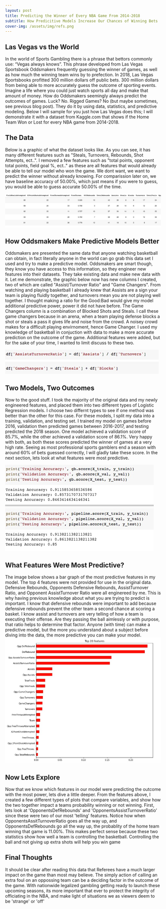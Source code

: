 ```yaml
---
layout: post
title: Predicting the Winner of Every NBA Game From 2014-2018
subtitle: How Predicitive Models Increase Our Chances of Winning Bets
cover-img: /assets/img/refs.png
---
```



## Las Vegas vs the World

  In the world of Sports Gambling there is a phrase that bettors commonly use: “Vegas always knows”. This phrase developed from Las Vegas Sportsbook Oddsmakers frequently guessing the winner of games, as well as how much the winning team wins by to prefection. In 2018, Las Vegas Sportsbooks profitted 300 million dollars off public bets. 300 million dollars from being able to more accurately guess the outcome of sporting events. Imagine a life where you could just watch sports all day and make that amount of money. How do Oddsmakers seemingly always predict the outcomes of games. Luck? No. Rigged Games? No (but maybe sometimes, see previous blog post). They do it by using data, statistics, and predictive modeling. Below I will sample for you just how Las Vegas does this; I will demonstrate it with a dataset from Kaggle.com that shows if the Home Team Won or Lost for every NBA game from 2014-2018.

## The Data
Below is a graphic of what the dataset looks like. As you can see, it has many different features such as "Steals, Turnovers, Rebounds, Shot Attempts, ect..". I removed a few features such as "total points, opponent total points, field goal %, ect.." as these are all features that would already be able to tell our model who won the game. We dont want, we want to predict the winner without already knowing. For comparission later on, we have baseline accuracy of 50.00%, which just means if you were to guess, you would be able to guess accurate 50.00% of the time.

![data](https://raw.githubusercontent.com/Lucas-Petrus/Lucas-Petrus.github.io/master/_posts/NBAdfHead.jpg)


## How Oddsmakers Make Predictive Models Better
  Oddsmakers are presented the same data that anyone watching basketball can obtain, in fact literally anyone in the world can go grab this data set I used and try to make a predictive model. Oddsmakers are smart though, they know you have access to this information, so they engineer new features into their datasets. They take existing data and make new data with it. Let me demonstrate, the graphic below now has new columns I created, two of which are called "Assist/Turnover Ratio" and "Game Changers". From watching and playing basketball I already knew that Assists are a sign your team is playing fluidly together, and turnovers mean you are not playing well together. I thought making a ratio for the Good:Bad would give my model additional predictive power, power it did not have before. The Game Changers column is a combination of Blocked Shots and Steals. I call these game changers because in an arena, when a team playing defense blocks a shot or steals a pass it gives life and noise from the crowd. A noisey crowd makes for a difficult playing envirnoment, hence Game Changer. I used my knowledge of basketball in conjuction with data to make a more accurate prediction on the outcome of the game. Additional features were added, but for the sake of your time, I wanted to limit discuss to these two.
 
![](AssistGameChangers.jpg)

## Two Models, Two Outcomes
  Now to the good stuff. I took the majority of the original data and my newly engineered features, and placed them into two different types of Logistic Regression models. I choose two differnt types to see if one method was better than the other for this case. For these models, I split my data into a training, validation, and testing set. I trained my model on games before 2016, validation then predicted games between 2016-2017, and testing predicted the 2018 season. One model achieved a validation score of 85.7%, while the other achieved a validation score of 86.1%. Very happy with both, as both these scores predicted the winner of games at a very high rate. Seeing as most professional sports gamblers end a season with around 60% of bets guessed correctly, I will gladly take these score. In the next section, lets look at what features were most predictive.
  
![](TestingAcc.jpeg)

## What Features Were Most Predictive?
  The image below shows a bar graph of the most predictive features in my model. The top 4 features were not provided for use in the original data. Defensive Rebounds, Opponents Defensive Rebounds, AssistTurnover Ratio, and Opponent AssistTurnover Ratio were all enginereed by me. This is why having previous knowledge about what you are trying to predict is important. I know that defensive rebounds were important to add because defensive rebounds prevent the other team a second chance at scoring a basket. I know assist and turnovers are very telling of how a team is executing their offense. Are they passing the ball aimlessly or with purpose, that ratio helps to determine that factor. Anyone (with time) can make a predictive model, but the more you understand about a subject before diving into the data, the more predictive you can make your model. 
![](GraphTry.jpg)
  
## Now Lets Explore
  Now that we know which features in our model were predicting the outcome with the most power, lets dive a little deeper. From the features above, I created a few different types of plots that compare variables, and show how the two together impact a teams probability winning or not winning. First, lets look at 'OpponentsDefRebounds' and 'OpponentsAssistTurnoverRatio' since these were two of our most 'telling' features. Notice how when OpponentsAssitTurnoverRatio goes all the way up, and OpponentsDefRebounds go all the way up, the probablity of the home team winning that game is 11.00%. This makes perfect sense because these two statistics show how well a team is controlling the basketball. Controlling the ball and not giving up extra shots will help you win game
  


## Final Thoughts
It should be clear after reading this data that Referees have a much larger impact on the game than most may believe. The simply action of calling an extra foul on an oppossing team can be a deciding factor in the outcome of the game. With nationwide legalized gambling getting ready to launch these upcoming seasons, its more important that ever to protect the integrity of officiating in the NBA, and make light of situations we as viewers deem to be 'strange' or 'off'
